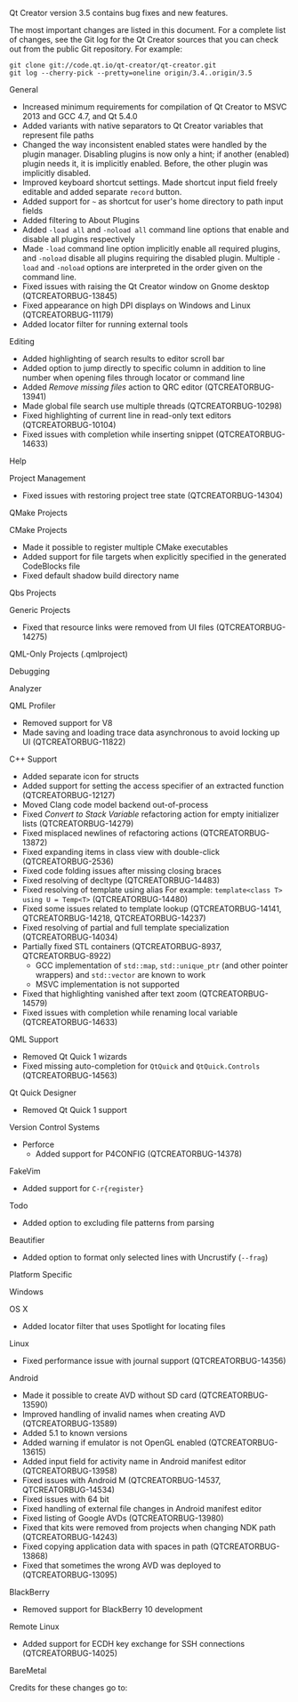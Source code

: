 Qt Creator version 3.5 contains bug fixes and new features.

The most important changes are listed in this document. For a complete
list of changes, see the Git log for the Qt Creator sources that
you can check out from the public Git repository. For example:

    git clone git://code.qt.io/qt-creator/qt-creator.git
    git log --cherry-pick --pretty=oneline origin/3.4..origin/3.5

General

* Increased minimum requirements for compilation of Qt Creator to
  MSVC 2013 and GCC 4.7, and Qt 5.4.0
* Added variants with native separators to Qt Creator variables that
  represent file paths
* Changed the way inconsistent enabled states were handled by the
  plugin manager. Disabling plugins is now only a hint; if another
  (enabled) plugin needs it, it is implicitly enabled. Before, the
  other plugin was implicitly disabled.
* Improved keyboard shortcut settings. Made shortcut input field
  freely editable and added separate `record` button.
* Added support for `~` as shortcut for user's home directory to
  path input fields
* Added filtering to About Plugins
* Added `-load all` and `-noload all` command line options that
  enable and disable all plugins respectively
* Made `-load` command line option implicitly enable all required
  plugins, and `-noload` disable all plugins requiring the
  disabled plugin. Multiple `-load` and `-noload` options are
  interpreted in the order given on the command line.
* Fixed issues with raising the Qt Creator window on Gnome desktop
  (QTCREATORBUG-13845)
* Fixed appearance on high DPI displays on Windows and Linux
  (QTCREATORBUG-11179)
* Added locator filter for running external tools

Editing

* Added highlighting of search results to editor scroll bar
* Added option to jump directly to specific column in addition to
  line number when opening files through locator or command line
* Added *Remove missing files* action to QRC editor
  (QTCREATORBUG-13941)
* Made global file search use multiple threads (QTCREATORBUG-10298)
* Fixed highlighting of current line in read-only text editors
  (QTCREATORBUG-10104)
* Fixed issues with completion while inserting snippet (QTCREATORBUG-14633)

Help

Project Management

* Fixed issues with restoring project tree state (QTCREATORBUG-14304)

QMake Projects

CMake Projects

* Made it possible to register multiple CMake executables
* Added support for file targets when explicitly specified in the
  generated CodeBlocks file
* Fixed default shadow build directory name

Qbs Projects

Generic Projects

* Fixed that resource links were removed from UI files
  (QTCREATORBUG-14275)

QML-Only Projects (.qmlproject)

Debugging

Analyzer

QML Profiler

* Removed support for V8
* Made saving and loading trace data asynchronous to avoid
  locking up UI (QTCREATORBUG-11822)

C++ Support

* Added separate icon for structs
* Added support for setting the access specifier of an extracted function (QTCREATORBUG-12127)
* Moved Clang code model backend out-of-process
* Fixed *Convert to Stack Variable* refactoring action for empty
  initializer lists (QTCREATORBUG-14279)
* Fixed misplaced newlines of refactoring actions (QTCREATORBUG-13872)
* Fixed expanding items in class view with double-click
  (QTCREATORBUG-2536)
* Fixed code folding issues after missing closing braces
* Fixed resolving of decltype (QTCREATORBUG-14483)
* Fixed resolving of template using alias
  For example: `template<class T> using U = Temp<T>` (QTCREATORBUG-14480)
* Fixed some issues related to template lookup (QTCREATORBUG-14141,
  QTCREATORBUG-14218, QTCREATORBUG-14237)
* Fixed resolving of partial and full template specialization (QTCREATORBUG-14034)
* Partially fixed STL containers (QTCREATORBUG-8937, QTCREATORBUG-8922)
    * GCC implementation of `std::map`, `std::unique_ptr` (and other pointer wrappers)
      and `std::vector` are known to work
    * MSVC implementation is not supported
* Fixed that highlighting vanished after text zoom (QTCREATORBUG-14579)
* Fixed issues with completion while renaming local variable (QTCREATORBUG-14633)

QML Support

* Removed Qt Quick 1 wizards
* Fixed missing auto-completion for `QtQuick` and `QtQuick.Controls`
  (QTCREATORBUG-14563)

Qt Quick Designer

* Removed Qt Quick 1 support

Version Control Systems

* Perforce
    * Added support for P4CONFIG (QTCREATORBUG-14378)

FakeVim

* Added support for `C-r{register}`

Todo

* Added option to excluding file patterns from parsing

Beautifier

* Added option to format only selected lines with Uncrustify (`--frag`)

Platform Specific

Windows

OS X

* Added locator filter that uses Spotlight for locating files

Linux

* Fixed performance issue with journal support (QTCREATORBUG-14356)

Android

* Made it possible to create AVD without SD card (QTCREATORBUG-13590)
* Improved handling of invalid names when creating AVD
  (QTCREATORBUG-13589)
* Added 5.1 to known versions
* Added warning if emulator is not OpenGL enabled
  (QTCREATORBUG-13615)
* Added input field for activity name in Android manifest editor
  (QTCREATORBUG-13958)
* Fixed issues with Android M (QTCREATORBUG-14537, QTCREATORBUG-14534)
* Fixed issues with 64 bit
* Fixed handling of external file changes in Android manifest editor
* Fixed listing of Google AVDs (QTCREATORBUG-13980)
* Fixed that kits were removed from projects when changing NDK path
  (QTCREATORBUG-14243)
* Fixed copying application data with spaces in path
  (QTCREATORBUG-13868)
* Fixed that sometimes the wrong AVD was deployed to
  (QTCREATORBUG-13095)

BlackBerry

* Removed support for BlackBerry 10 development

Remote Linux

* Added support for ECDH key exchange for SSH connections
  (QTCREATORBUG-14025)

BareMetal

Credits for these changes go to:
